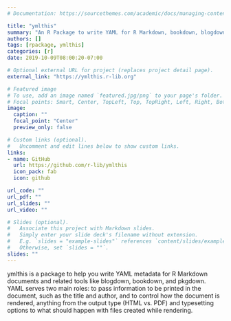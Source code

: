 ```yaml
---
# Documentation: https://sourcethemes.com/academic/docs/managing-content/

title: "ymlthis"
summary: "An R Package to write YAML for R Markdown, bookdown, blogdown, and more"
authors: []
tags: [rpackage, ymlthis]
categories: [r]
date: 2019-10-09T08:00:20-07:00

# Optional external URL for project (replaces project detail page).
external_link: "https://ymlthis.r-lib.org"

# Featured image
# To use, add an image named `featured.jpg/png` to your page's folder.
# Focal points: Smart, Center, TopLeft, Top, TopRight, Left, Right, BottomLeft, Bottom, BottomRight.
image:
  caption: ""
  focal_point: "Center"
  preview_only: false

# Custom links (optional).
#   Uncomment and edit lines below to show custom links.
links:
- name: GitHub
  url: https://github.com/r-lib/ymlthis
  icon_pack: fab
  icon: github

url_code: ""
url_pdf: ""
url_slides: ""
url_video: ""

# Slides (optional).
#   Associate this project with Markdown slides.
#   Simply enter your slide deck's filename without extension.
#   E.g. `slides = "example-slides"` references `content/slides/example-slides.md`.
#   Otherwise, set `slides = ""`.
slides: ""
---
```


ymlthis is a package to help you write YAML metadata for R Markdown documents and related tools like blogdown, bookdown, and pkgdown. YAML serves two main roles: to pass information to be printed in the document, such as the title and author, and to control how the document is rendered, anything from the output type (HTML vs. PDF) and typesetting options to what should happen with files created while rendering.

